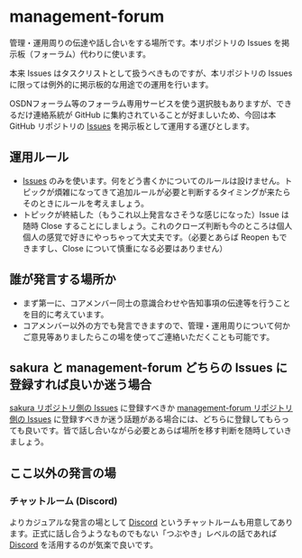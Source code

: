 # management-forum
管理・運用周りの伝達や話し合いをする場所です。本リポジトリの Issues を掲示板（フォーラム）代わりに使います。

本来 Issues はタスクリストとして扱うべきものですが、本リポジトリの Issues に限っては例外的に掲示板的な用途での運用を行います。

OSDNフォーラム等のフォーラム専用サービスを使う選択肢もありますが、できるだけ連絡系統が GitHub に集約されていることが好ましいため、今回は本 GitHub リポジトリの [Issues](https://github.com/sakura-editor/management-forum/issues) を掲示板として運用する運びとします。

## 運用ルール
- [Issues](https://github.com/sakura-editor/management-forum/issues) のみを使います。何をどう書くかについてのルールは設けません。トピックが煩雑になってきて追加ルールが必要と判断するタイミングが来たらそのときにルールを考えましょう。
- トピックが終結した（もうこれ以上発言なさそうな感じになった）Issue は随時 Close することにしましょう。これのクローズ判断も今のところは個人個人の感覚で好きにやっちゃって大丈夫です。（必要とあらば Reopen もできますし、Close について慎重になる必要はありません）

## 誰が発言する場所か
- まず第一に、コアメンバー同士の意識合わせや告知事項の伝達等を行うことを目的に考えています。
- コアメンバー以外の方でも発言できますので、管理・運用周りについて何かご意見等ありましたらこの場を使ってご連絡いただくことも可能です。

## sakura と management-forum どちらの Issues に登録すれば良いか迷う場合
[sakura リポジトリ側の Issues](https://github.com/sakura-editor/sakura/issues) に登録すべきか [management-forum リポジトリ側の Issues](https://github.com/sakura-editor/management-forum/issues) に登録すべきか迷う話題がある場合には、どちらに登録してもらっても良いです。皆で話し合いながら必要とあらば場所を移す判断を随時していきましょう。

## ここ以外の発言の場
### チャットルーム (Discord)
よりカジュアルな発言の場として [Discord](https://discord.gg/MTWB4ut) というチャットルームも用意してあります。正式に話し合うようなものでもない「つぶやき」レベルの話であれば [Discord](https://discord.gg/MTWB4ut) を活用するのが気楽で良いです。
